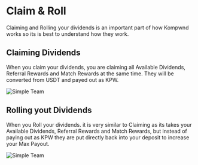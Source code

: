 # Claim & Roll

Claiming and Rolling your dividends is an important part of how Kompwnd works so its is best to understand how they work.

## Claiming Dividends

When you claim your dividends, you are claiming all Available Dividends, Referral Rewards and Match Rewards at the same time. They will be converted from USDT and payed out as KPW.

![Simple Team](assets/howto/assets/kompwnd_claim.png)

## Rolling yout Dividends

When you Roll your dividends. it is very similar to Claiming as its takes your Available Dividends, Referral Rewards and Match Rewards, but instead of paying out as KPW they are put directly back into your deposit to increase your Max Payout.

![Simple Team](assets/howto/assets/kompwnd_roll.png)
